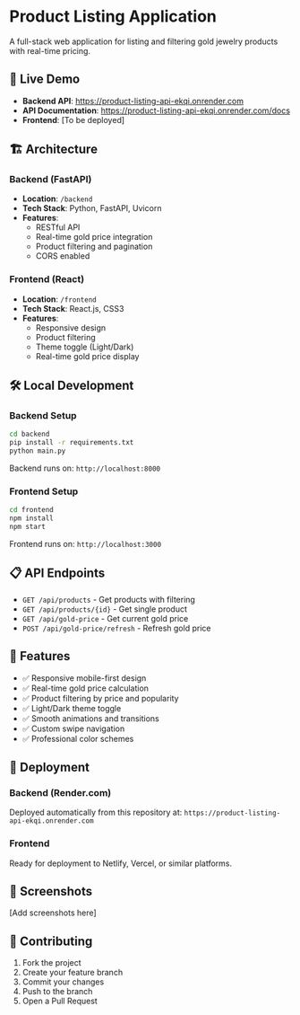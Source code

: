 # Product Listing Application

A full-stack web application for listing and filtering gold jewelry products with real-time pricing.

## 🚀 Live Demo

- **Backend API**: https://product-listing-api-ekqi.onrender.com
- **API Documentation**: https://product-listing-api-ekqi.onrender.com/docs
- **Frontend**: [To be deployed]

## 🏗️ Architecture

### Backend (FastAPI)
- **Location**: `/backend`
- **Tech Stack**: Python, FastAPI, Uvicorn
- **Features**: 
  - RESTful API
  - Real-time gold price integration
  - Product filtering and pagination
  - CORS enabled

### Frontend (React)
- **Location**: `/frontend`
- **Tech Stack**: React.js, CSS3
- **Features**:
  - Responsive design
  - Product filtering
  - Theme toggle (Light/Dark)
  - Real-time gold price display

## 🛠️ Local Development

### Backend Setup
```bash
cd backend
pip install -r requirements.txt
python main.py
```
Backend runs on: `http://localhost:8000`

### Frontend Setup
```bash
cd frontend
npm install
npm start
```
Frontend runs on: `http://localhost:3000`

## 📋 API Endpoints

- `GET /api/products` - Get products with filtering
- `GET /api/products/{id}` - Get single product
- `GET /api/gold-price` - Get current gold price
- `POST /api/gold-price/refresh` - Refresh gold price

## 🎨 Features

- ✅ Responsive mobile-first design
- ✅ Real-time gold price calculation
- ✅ Product filtering by price and popularity
- ✅ Light/Dark theme toggle
- ✅ Smooth animations and transitions
- ✅ Custom swipe navigation
- ✅ Professional color schemes

## 🚀 Deployment

### Backend (Render.com)
Deployed automatically from this repository at:
`https://product-listing-api-ekqi.onrender.com`

### Frontend
Ready for deployment to Netlify, Vercel, or similar platforms.

## 📱 Screenshots

[Add screenshots here]

## 🤝 Contributing

1. Fork the project
2. Create your feature branch
3. Commit your changes
4. Push to the branch
5. Open a Pull Request